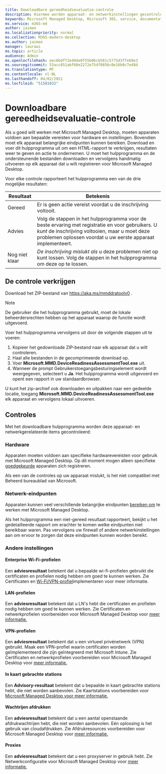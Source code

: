 ```yaml
---
title: Downloadbare gereedheidsevaluatie-controle
description: Hiermee worden apparaat- en netwerkinstellingen gecontroleerd, inclusief vereiste eindpunten
keywords: Microsoft Managed Desktop, Microsoft 365, service, documentatie
ms.service: m365-md
author: jaimeo
ms.localizationpriority: normal
ms.collection: M365-modern-desktop
ms.author: jaimeo
manager: laurawi
ms.topic: article
audience: Admin
ms.openlocfilehash: eec6bdff2e494e0f55b06cb581c5775d3ffeb9e3
ms.sourcegitcommit: 53acc851abf68e2272e75df0856c0e16b0c7e48d
ms.translationtype: MT
ms.contentlocale: nl-NL
ms.lasthandoff: 04/02/2021
ms.locfileid: "51581032"
---
```

# <a name="downloadable-readiness-assessment-checker"></a>Downloadbare gereedheidsevaluatie-controle

Als u goed wilt werken met Microsoft Managed Desktop, moeten apparaten voldoen aan bepaalde vereisten voor hardware en instellingen. Bovendien moet elk apparaat belangrijke eindpunten kunnen bereiken. Download en voer dit hulpprogramma uit om een HTML-rapport te verkrijgen, resultaten weer te geven en actie te ondernemen. U moet het hulpprogramma en de ondersteunende bestanden downloaden en vervolgens handmatig uitvoeren op elk apparaat dat u wilt registreren voor Microsoft Managed Desktop.

Voor elke controle rapporteert het hulpprogramma een van de drie mogelijke resultaten:


|Resultaat  |Betekenis  |
|---------|---------|
|Gereed     | Er is geen actie vereist voordat u de inschrijving voltooit.        |
|Advies    | Volg de stappen in het hulpprogramma voor de beste ervaring met registratie en voor gebruikers. U *kunt* de inschrijving voltooien, maar u moet deze problemen oplossen voordat u uw eerste apparaat implementeert.        |
|Nog niet klaar | *De inschrijving mislukt als* u deze problemen niet op kunt lossen. Volg de stappen in het hulpprogramma om deze op te lossen.        |

## <a name="obtain-the-checker"></a>De controle verkrijgen

Download het ZIP-bestand van https://aka.ms/mmddratoolv0 .

> [!NOTE]
> De gebruiker die het hulpprogramma gebruikt, moet de lokale beheerdersrechten hebben op het apparaat waarop de functie wordt uitgevoerd.

 Voer het hulpprogramma vervolgens uit door de volgende stappen uit te voeren:

1. Kopieer het gedownloade ZIP-bestand naar elk apparaat dat u wilt controleren.
2. Haal alle bestanden in de gecomprimeerde download op.
3. Voer **Microsoft.MMD.DeviceReadinessAssessmentTool.exe** uit.
4. Wanneer de prompt Gebruikerstoegangsbesturingselement wordt weergegeven, selecteert u **Ja**. Het hulpprogramma wordt uitgevoerd en opent een rapport in uw standaardbrowser.

U kunt het zip-archief ook downloaden en uitpakken naar een gedeelde locatie, toegang **Microsoft.MMD.DeviceReadinessAssessmentTool.exe** elk apparaat en vervolgens lokaal uitvoeren.


## <a name="checks"></a>Controles

Met het downloadbare hulpprogramma worden deze apparaat- en netwerkgerelateerde items gecontroleerd:

### <a name="hardware"></a>Hardware

Apparaten moeten voldoen aan specifieke hardwarevereisten voor gebruik met Microsoft Managed Desktop. Op dit moment mogen alleen specifieke [goedgekeurde](../service-description/device-list.md) apparaten zich registreren. 

Als een van de controles op uw apparaat mislukt, is het niet compatibel met Beheerd bureaublad van Microsoft.

### <a name="network-endpoints"></a>Netwerk-eindpunten

Apparaten kunnen veel verschillende belangrijke eindpunten [bereiken om](network.md) te werken met Microsoft Managed Desktop.

Als het hulpprogramma  een niet-gereed resultaat rapporteert, bekijkt u het gedetailleerde rapport om erachter te komen welke eindpunten niet bereikbaar waren. Pas vervolgens uw firewall of andere netwerkinstellingen aan om ervoor te zorgen dat deze eindpunten kunnen worden bereikt.

### <a name="other-settings"></a>Andere instellingen

#### <a name="enterprise-wi-fi-profiles"></a>Enterprise Wi-Fi-profielen

Een **adviesresultaat** betekent dat u bepaalde wi-fi-profielen gebruikt die certificaten en profielen nodig hebben om goed te kunnen werken. Zie Certificaten en [Wi-Fi/VPN-profiel](certs-wifi-lan.md#deploy-certificates-and-wi-fivpn-profile)implementeren voor meer informatie.

#### <a name="lan-profiles"></a>LAN-profielen

Een **adviesresultaat** betekent dat u LN's hebt die certificaten en profielen nodig hebben om goed te kunnen werken. Zie Certificaten en netwerkprofielen voorbereiden voor Microsoft Managed Desktop voor [meer informatie.](certs-wifi-lan.md)

#### <a name="vpn-profiles"></a>VPN-profielen

Een **adviesresultaat** betekent dat u een virtueel privénetwerk (VPN) gebruikt. Maak een VPN-profiel waarin certificaten worden geïmplementeerd die zijn geïntegreerd met Microsoft Intune. Zie Certificaten en netwerkprofielen voorbereiden voor Microsoft Managed Desktop voor [meer informatie.](certs-wifi-lan.md)

#### <a name="mapped-drives"></a>In kaart gebrachte stations

Een **Advisory-resultaat** betekent dat u bepaalde in kaart gebrachte stations hebt, die niet worden aanbevolen. Zie Kaartstations voorbereiden voor [Microsoft Managed Desktop voor meer informatie.](mapped-drives.md)

#### <a name="print-queues"></a>Wachtrijen afdrukken

Een **adviesresultaat** betekent dat u een aantal openstaande afdrukwachtrijen hebt, die niet worden aanbevolen. Eén oplossing is het gebruik van cloudafdrukken. Zie Afdrukresources voorbereiden voor Microsoft Managed Desktop voor [meer informatie.](printing.md)

#### <a name="proxies"></a>Proxies

Een **adviesresultaat** betekent dat u een proxyserver in gebruik hebt. Zie Netwerkconfiguratie voor Microsoft Managed Desktop voor [meer informatie.](network.md)

